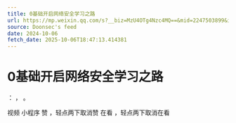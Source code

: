 ```yaml
---
title: 0基础开启网络安全学习之路
url: https://mp.weixin.qq.com/s?__biz=MzU4OTg4Nzc4MQ==&mid=2247503899&idx=2&sn=db3bee988eb8275582f33fb212c6b75e
source: Doonsec's feed
date: 2024-10-06
fetch_date: 2025-10-06T18:47:13.414381
---
```


# 0基础开启网络安全学习之路

：
，
。

视频
小程序
赞
，轻点两下取消赞
在看
，轻点两下取消在看